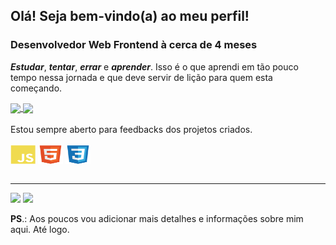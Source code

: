 ## Olá! Seja bem-vindo(a) ao meu perfil!
### Desenvolvedor Web Frontend à cerca de 4 meses
***Estudar***, ***tentar***, ***errar*** e ***aprender***. Isso é o que aprendi em tão pouco tempo nessa jornada e que deve servir de lição para quem esta começando.
<div>
    <a href="https://github.com/EDsnows">
        <img height=180em align="center" src="https://github-readme-stats.vercel.app/api?username=EDsnows&show_icons=true&theme=radical"/>
        <img height=180em align="center" src="https://github-readme-stats.vercel.app/api/top-langs/?username=EDsnows&show_icons=true&theme=radical&layout=compact"/>
    </a>
</div><br>
Estou sempre aberto para feedbacks dos projetos criados.
<div style="display: inline_block"><br>
  <img align="center" alt="Js" height="30" width="40" src="https://raw.githubusercontent.com/devicons/devicon/master/icons/javascript/javascript-plain.svg">
  <img align="center" alt="HTML" height="30" width="40" src="https://raw.githubusercontent.com/devicons/devicon/master/icons/html5/html5-original.svg">
  <img align="center" alt="CSS" height="30" width="40" src="https://raw.githubusercontent.com/devicons/devicon/master/icons/css3/css3-original.svg">
</div><br>

----
<div> 
  <a href="https://www.instagram.com/ed_snows/" target="_blank"><img src="https://img.shields.io/badge/-Instagram-%23E4405F?style=for-the-badge&logo=instagram&logoColor=white" target="_blank"></a>
  <a href="mailto:eduardo.castroneves19@gmail.com" target="_blank"><img src="https://img.shields.io/badge/Gmail-D14836?style=for-the-badge&logo=gmail&logoColor=white" target="_blank"></a>
</div>

<p><strong>PS</strong>.: Aos poucos vou adicionar mais detalhes e informações sobre mim aqui. Até logo.</p>
